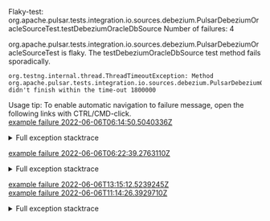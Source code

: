         
Flaky-test: org.apache.pulsar.tests.integration.io.sources.debezium.PulsarDebeziumOracleSourceTest.testDebeziumOracleDbSource
Number of failures: 4

org.apache.pulsar.tests.integration.io.sources.debezium.PulsarDebeziumOracleSourceTest is flaky. The testDebeziumOracleDbSource test method fails sporadically.

```
org.testng.internal.thread.ThreadTimeoutException: Method org.apache.pulsar.tests.integration.io.sources.debezium.PulsarDebeziumOracleSourceTest.testDebeziumOracleDbSource() didn't finish within the time-out 1800000
```

Usage tip: To enable automatic navigation to failure message, open the following links with CTRL/CMD-click.  
[example failure 2022-06-06T06:14:50.5040336Z](https://github.com/apache/pulsar/runs/6750638966?check_suite_focus=true#step:11:34674)  


<details>
<summary>Full exception stacktrace</summary>
<code><pre>
org.testng.internal.thread.ThreadTimeoutException: Method org.apache.pulsar.tests.integration.io.sources.debezium.PulsarDebeziumOracleSourceTest.testDebeziumOracleDbSource() didn't finish within the time-out 1800000
	at org.testng.internal.MethodInvocationHelper.invokeWithTimeoutWithNewExecutor(MethodInvocationHelper.java:371)
	at org.testng.internal.MethodInvocationHelper.invokeWithTimeout(MethodInvocationHelper.java:282)
	at org.testng.internal.TestInvoker.invokeMethod(TestInvoker.java:605)
	at org.testng.internal.TestInvoker.invokeTestMethod(TestInvoker.java:174)
	at org.testng.internal.MethodRunner.runInSequence(MethodRunner.java:46)
	at org.testng.internal.TestInvoker$MethodInvocationAgent.invoke(TestInvoker.java:822)
	at org.testng.internal.TestInvoker.invokeTestMethods(TestInvoker.java:147)
	at org.testng.internal.TestMethodWorker.invokeTestMethods(TestMethodWorker.java:146)
	at org.testng.internal.TestMethodWorker.run(TestMethodWorker.java:128)
	at java.base/java.util.ArrayList.forEach(ArrayList.java:1511)
	at org.testng.TestRunner.privateRun(TestRunner.java:764)
	at org.testng.TestRunner.run(TestRunner.java:585)
	at org.testng.SuiteRunner.runTest(SuiteRunner.java:384)
	at org.testng.SuiteRunner.runSequentially(SuiteRunner.java:378)
	at org.testng.SuiteRunner.privateRun(SuiteRunner.java:337)
	at org.testng.SuiteRunner.run(SuiteRunner.java:286)
	at org.testng.SuiteRunnerWorker.runSuite(SuiteRunnerWorker.java:53)
	at org.testng.SuiteRunnerWorker.run(SuiteRunnerWorker.java:96)
	at org.testng.TestNG.runSuitesSequentially(TestNG.java:1218)
	at org.testng.TestNG.runSuitesLocally(TestNG.java:1140)
	at org.testng.TestNG.runSuites(TestNG.java:1069)
	at org.testng.TestNG.run(TestNG.java:1037)
	at org.apache.maven.surefire.testng.TestNGExecutor.run(TestNGExecutor.java:283)
	at org.apache.maven.surefire.testng.TestNGXmlTestSuite.execute(TestNGXmlTestSuite.java:75)
	at org.apache.maven.surefire.testng.TestNGProvider.invoke(TestNGProvider.java:120)
	at org.apache.maven.surefire.booter.ForkedBooter.invokeProviderInSameClassLoader(ForkedBooter.java:384)
	at org.apache.maven.surefire.booter.ForkedBooter.runSuitesInProcess(ForkedBooter.java:345)
	at org.apache.maven.surefire.booter.ForkedBooter.execute(ForkedBooter.java:126)
	at org.apache.maven.surefire.booter.ForkedBooter.main(ForkedBooter.java:418)

2022-06-06T06:14:50,474 - INFO  - [TestNG-method=testDebeziumOracleDbSource-1:PulsarCluster@310] - Successfully stop external service debezium-oracledb-12c
2022-06-06T06:14:50,491 - INFO  - [TestNG-method=testDebeziumOracleDbSource-1:PulsarClientImpl@722] - Client closing. URL: pulsar://localhost:49163
</pre></code>
</details>

[example failure 2022-06-06T06:22:39.2763110Z](https://github.com/apache/pulsar/runs/6750701041?check_suite_focus=true#step:11:34457)  


<details>
<summary>Full exception stacktrace</summary>
<code><pre>
org.testng.internal.thread.ThreadTimeoutException: Method org.apache.pulsar.tests.integration.io.sources.debezium.PulsarDebeziumOracleSourceTest.testDebeziumOracleDbSource() didn't finish within the time-out 1800000
	at org.testng.internal.MethodInvocationHelper.invokeWithTimeoutWithNewExecutor(MethodInvocationHelper.java:371)
	at org.testng.internal.MethodInvocationHelper.invokeWithTimeout(MethodInvocationHelper.java:282)
	at org.testng.internal.TestInvoker.invokeMethod(TestInvoker.java:605)
	at org.testng.internal.TestInvoker.invokeTestMethod(TestInvoker.java:174)
	at org.testng.internal.MethodRunner.runInSequence(MethodRunner.java:46)
	at org.testng.internal.TestInvoker$MethodInvocationAgent.invoke(TestInvoker.java:822)
	at org.testng.internal.TestInvoker.invokeTestMethods(TestInvoker.java:147)
	at org.testng.internal.TestMethodWorker.invokeTestMethods(TestMethodWorker.java:146)
	at org.testng.internal.TestMethodWorker.run(TestMethodWorker.java:128)
	at java.base/java.util.ArrayList.forEach(ArrayList.java:1511)
	at org.testng.TestRunner.privateRun(TestRunner.java:764)
	at org.testng.TestRunner.run(TestRunner.java:585)
	at org.testng.SuiteRunner.runTest(SuiteRunner.java:384)
	at org.testng.SuiteRunner.runSequentially(SuiteRunner.java:378)
	at org.testng.SuiteRunner.privateRun(SuiteRunner.java:337)
	at org.testng.SuiteRunner.run(SuiteRunner.java:286)
	at org.testng.SuiteRunnerWorker.runSuite(SuiteRunnerWorker.java:53)
	at org.testng.SuiteRunnerWorker.run(SuiteRunnerWorker.java:96)
	at org.testng.TestNG.runSuitesSequentially(TestNG.java:1218)
	at org.testng.TestNG.runSuitesLocally(TestNG.java:1140)
	at org.testng.TestNG.runSuites(TestNG.java:1069)
	at org.testng.TestNG.run(TestNG.java:1037)
	at org.apache.maven.surefire.testng.TestNGExecutor.run(TestNGExecutor.java:283)
	at org.apache.maven.surefire.testng.TestNGXmlTestSuite.execute(TestNGXmlTestSuite.java:75)
	at org.apache.maven.surefire.testng.TestNGProvider.invoke(TestNGProvider.java:120)
	at org.apache.maven.surefire.booter.ForkedBooter.invokeProviderInSameClassLoader(ForkedBooter.java:384)
	at org.apache.maven.surefire.booter.ForkedBooter.runSuitesInProcess(ForkedBooter.java:345)
	at org.apache.maven.surefire.booter.ForkedBooter.execute(ForkedBooter.java:126)
	at org.apache.maven.surefire.booter.ForkedBooter.main(ForkedBooter.java:418)

2022-06-06T06:22:39,130 - INFO  - [TestNG-method=testDebeziumOracleDbSource-1:PulsarCluster@310] - Successfully stop external service debezium-oracledb-12c
2022-06-06T06:22:39,158 - INFO  - [TestNG-method=testDebeziumOracleDbSource-1:PulsarClientImpl@722] - Client closing. URL: pulsar://localhost:49163
</pre></code>
</details>

[example failure 2022-06-06T13:15:12.5239245Z](https://github.com/apache/pulsar/runs/6755461874?check_suite_focus=true#step:11:35253)  
[example failure 2022-06-06T11:14:26.3929710Z](https://github.com/apache/pulsar/runs/6753977062?check_suite_focus=true#step:11:34790)  


<details>
<summary>Full exception stacktrace</summary>
<code><pre>
org.testng.internal.thread.ThreadTimeoutException: Method org.apache.pulsar.tests.integration.io.sources.debezium.PulsarDebeziumOracleSourceTest.testDebeziumOracleDbSource() didn't finish within the time-out 1800000
	at org.testng.internal.MethodInvocationHelper.invokeWithTimeoutWithNewExecutor(MethodInvocationHelper.java:371)
	at org.testng.internal.MethodInvocationHelper.invokeWithTimeout(MethodInvocationHelper.java:282)
	at org.testng.internal.TestInvoker.invokeMethod(TestInvoker.java:605)
	at org.testng.internal.TestInvoker.invokeTestMethod(TestInvoker.java:174)
	at org.testng.internal.MethodRunner.runInSequence(MethodRunner.java:46)
	at org.testng.internal.TestInvoker$MethodInvocationAgent.invoke(TestInvoker.java:822)
	at org.testng.internal.TestInvoker.invokeTestMethods(TestInvoker.java:147)
	at org.testng.internal.TestMethodWorker.invokeTestMethods(TestMethodWorker.java:146)
	at org.testng.internal.TestMethodWorker.run(TestMethodWorker.java:128)
	at java.base/java.util.ArrayList.forEach(ArrayList.java:1511)
	at org.testng.TestRunner.privateRun(TestRunner.java:764)
	at org.testng.TestRunner.run(TestRunner.java:585)
	at org.testng.SuiteRunner.runTest(SuiteRunner.java:384)
	at org.testng.SuiteRunner.runSequentially(SuiteRunner.java:378)
	at org.testng.SuiteRunner.privateRun(SuiteRunner.java:337)
	at org.testng.SuiteRunner.run(SuiteRunner.java:286)
	at org.testng.SuiteRunnerWorker.runSuite(SuiteRunnerWorker.java:53)
	at org.testng.SuiteRunnerWorker.run(SuiteRunnerWorker.java:96)
	at org.testng.TestNG.runSuitesSequentially(TestNG.java:1218)
	at org.testng.TestNG.runSuitesLocally(TestNG.java:1140)
	at org.testng.TestNG.runSuites(TestNG.java:1069)
	at org.testng.TestNG.run(TestNG.java:1037)
	at org.apache.maven.surefire.testng.TestNGExecutor.run(TestNGExecutor.java:283)
	at org.apache.maven.surefire.testng.TestNGXmlTestSuite.execute(TestNGXmlTestSuite.java:75)
	at org.apache.maven.surefire.testng.TestNGProvider.invoke(TestNGProvider.java:120)
	at org.apache.maven.surefire.booter.ForkedBooter.invokeProviderInSameClassLoader(ForkedBooter.java:384)
	at org.apache.maven.surefire.booter.ForkedBooter.runSuitesInProcess(ForkedBooter.java:345)
	at org.apache.maven.surefire.booter.ForkedBooter.execute(ForkedBooter.java:126)
	at org.apache.maven.surefire.booter.ForkedBooter.main(ForkedBooter.java:418)

</pre></code>
</details>

